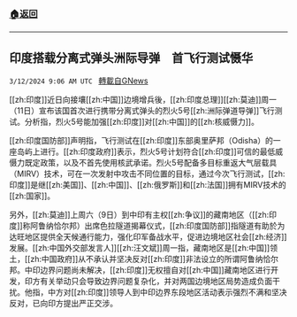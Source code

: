 ###  [:house:返回](README.md)
---


## 印度搭载分离式弹头洲际导弹　首飞行测试慑华
`3/12/2024 9:06 AM UTC ` [轉載自GNews](https://gnews.org/articles/2387090)

[[zh:印度]]近日向接壤[[zh:中国]]边境增兵後，[[zh:印度总理]][[zh:莫迪]]周一（11日）宣布该国首次进行携带分离式弹头的烈火5号[[zh:洲际弹道导弹]]飞行测试。分析指，烈火5号能加强[[zh:印度]]对[[zh:中国]]的[[zh:核威慑力]]。

[[zh:印度国防部]]声明指，飞行测试在[[zh:印度]]东部奥里萨邦（Odisha）的一座岛屿上进行。[[zh:印度政府]]表示，烈火5号计划符合[[zh:印度]]可信的最低威慑力既定政策，以及不首先使用核武承诺。烈火5号配备多目标重返大气层载具（MIRV）技术，可在一次发射中攻击不同位置的目标，通过今次飞行测试，[[zh:印度]]是继[[zh:美国]]、[[zh:中国]]、[[zh:俄罗斯]]和[[zh:法国]]拥有MIRV技术的[[zh:国家]]。

另外，[[zh:莫迪]]上周六（9日）到中印有主权[[zh:争议]]的藏南地区（[[zh:印度]]称阿鲁纳恰尔邦）出席色拉隧道揭幕仪式，[[zh:印度国防部]]指隧道有助於为达旺地区提供全天候通行能力，强化印军备战水平，促进边境地区社会[[zh:经济]]发展。[[zh:中国外交部发言人]][[zh:汪文斌]]周一指，藏南地区是[[zh:中国]]领土，[[zh:中国政府]]从不承认并坚决反对[[zh:印度]]非法设立的所谓阿鲁纳恰尔邦。中印边界问题尚未解决，[[zh:印度]]无权擅自对[[zh:中国]]藏南地区进行开发，印方有关举动只会导致边界问题复杂化，并对两国边境地区局势造成负面干扰。他指，中方对[[zh:印度]]领导人到中印边界东段地区活动表示强烈不满和坚决反对，已向印方提出严正交涉。
